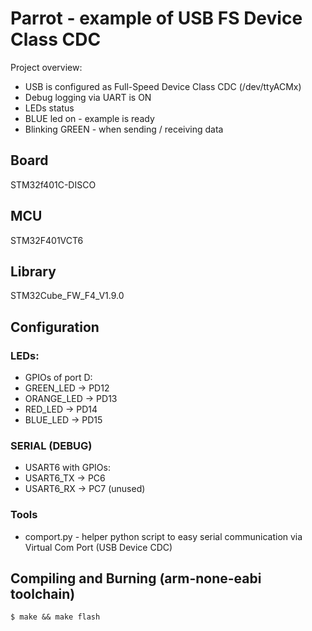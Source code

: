 #  Parrot - example of USB FS Device Class CDC

Project overview:
 * USB is configured as Full-Speed Device Class CDC (/dev/ttyACMx)
 * Debug logging via UART is ON
 * LEDs status
  * BLUE led on - example is ready
  * Blinking GREEN - when sending / receiving data

## Board
STM32f401C-DISCO

## MCU
STM32F401VCT6

## Library
STM32Cube_FW_F4_V1.9.0

## Configuration

### LEDs:
 * GPIOs of port D:
  * GREEN_LED -> PD12
  * ORANGE_LED -> PD13
  * RED_LED -> PD14
  * BLUE_LED -> PD15

### SERIAL (DEBUG)
 * USART6 with GPIOs:
  * USART6_TX -> PC6
  * USART6_RX -> PC7 (unused) 

### Tools
 * comport.py - helper python script to easy serial communication via Virtual Com Port (USB Device CDC)

## Compiling and Burning (arm-none-eabi toolchain)
```
$ make && make flash
```
